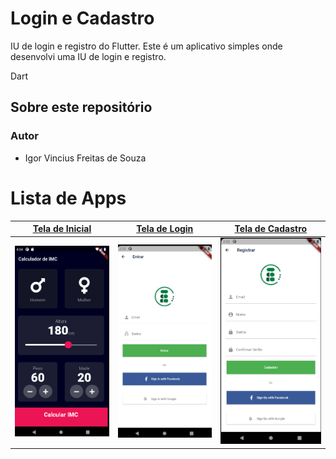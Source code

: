 # Login e Cadastro
IU de login e registro do Flutter. Este é um aplicativo simples onde desenvolvi uma IU de login e registro.

Dart
## Sobre este repositório


### Autor

* Igor Vincius Freitas de Souza
 
# Lista de Apps

 | [**Tela de Inicial**](https://github.com/igor1043/Projetos-em-Flutter/tree/main/LoginAndRegisterV1-Flutter-master)      | [**Tela de Login**](https://github.com/igor1043/Projetos-em-Flutter/tree/main/LoginAndRegisterV1-Flutter-master)     | [**Tela de Cadastro**](https://github.com/igor1043/Projetos-em-Flutter/tree/main/LoginAndRegisterV1-Flutter-master)      |
|------------|-------------| -------------|
|  <img src="https://github.com/igor1043/Projetos-em-Flutter/blob/main/Calculadora_IMC/Img/IMG%20(4).png" width="250"> |  <img src="https://github.com/igor1043/Projetos-em-Flutter/blob/main/LoginAndRegisterV1-Flutter-master/Demo/Screenshot_2.png" width="250"> |    <img src="https://github.com/igor1043/Projetos-em-Flutter/blob/main/LoginAndRegisterV1-Flutter-master/Demo/Screenshot_3.png" width="250"> |  
